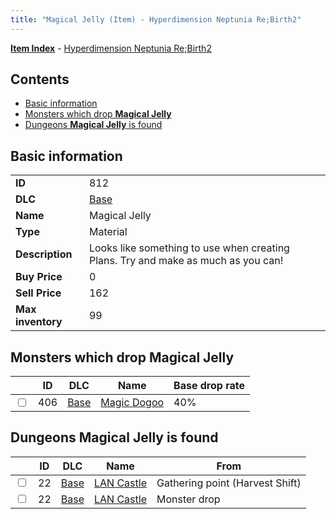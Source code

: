 ```yaml
---
title: "Magical Jelly (Item) - Hyperdimension Neptunia Re;Birth2"
---
```


[**Item Index**](/neptunia/rb2/item/index.html) - [Hyperdimension Neptunia Re;Birth2](/neptunia/rb2)

## Contents

- [Basic information](#basic-information)
- [Monsters which drop **Magical Jelly**](#monsters-which-drop-magical-jelly)
- [Dungeons **Magical Jelly** is found](#dungeons-magical-jelly-is-found)

## Basic information

|   |   |
| -- | -- |
| **ID** | 812 |
| **DLC** | [Base](/neptunia/rb2/dlc/0-base.html) |
| **Name** | Magical Jelly |
| **Type** | Material |
| **Description** | Looks like something to use when creating Plans. Try and make as much as you can! |
| **Buy Price** | 0 |
| **Sell Price** | 162 |
| **Max inventory** | 99 |

## Monsters which drop **Magical Jelly**

|    | ID | DLC | Name | Base drop rate |
| -- | -- | --- | ---- | -------------- |
| <input type="checkbox" id="rb2-monster-0-406" class="trackbox" /> | 406 | [Base](/neptunia/rb2/dlc/0-base.html) | [Magic Dogoo](/neptunia/rb2/monster/0-406-magic-dogoo.html) | 40% |

## Dungeons **Magical Jelly** is found

|    | ID | DLC | Name | From |
| -- | -- | --- | ---- | ---- |
| <input type="checkbox" id="rb2-dungeon-0-22" class="trackbox" /> | 22 | [Base](/neptunia/rb2/dlc/0-base.html) | [LAN Castle](/neptunia/rb2/dungeon/0-22-lan-castle.html) | Gathering point (Harvest Shift) |
| <input type="checkbox" id="rb2-dungeon-0-22" class="trackbox" /> | 22 | [Base](/neptunia/rb2/dlc/0-base.html) | [LAN Castle](/neptunia/rb2/dungeon/0-22-lan-castle.html) | Monster drop |